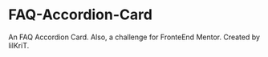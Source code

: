 # FAQ-Accordion-Card
An FAQ Accordion Card. Also, a challenge for FronteEnd Mentor.
Created by lilKriT.